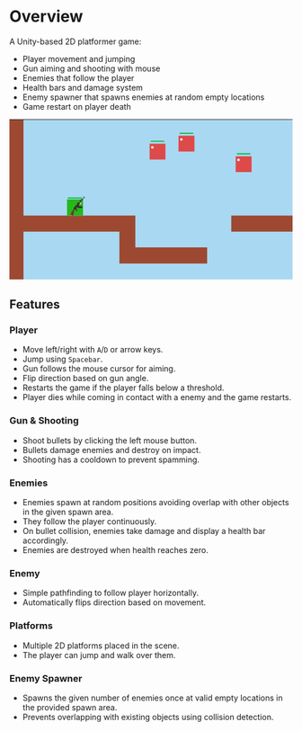 # Overview

A Unity-based 2D platformer game:
- Player movement and jumping
- Gun aiming and shooting with mouse
- Enemies that follow the player
- Health bars and damage system
- Enemy spawner that spawns enemies at random empty locations
- Game restart on player death

![alt text](image.png)

## Features

###  Player
- Move left/right with `A`/`D` or arrow keys.
- Jump using `Spacebar`.
- Gun follows the mouse cursor for aiming.
- Flip direction based on gun angle.
- Restarts the game if the player falls below a threshold.
- Player dies while coming in contact with a enemy and the game restarts.

### Gun & Shooting
- Shoot bullets by clicking the left mouse button.
- Bullets damage enemies and destroy on impact.
- Shooting has a cooldown to prevent spamming.

### Enemies
- Enemies spawn at random positions avoiding overlap with other objects in the given spawn area.
- They follow the player continuously.
- On bullet collision, enemies take damage and display a health bar accordingly.
- Enemies are destroyed when health reaches zero.

### Enemy
- Simple pathfinding to follow player horizontally.
- Automatically flips direction based on movement.

### Platforms
- Multiple 2D platforms placed in the scene.
- The player can jump and walk over them.

### Enemy Spawner
- Spawns the given number of enemies once at valid empty locations in the provided spawn area.
- Prevents overlapping with existing objects using collision detection.


